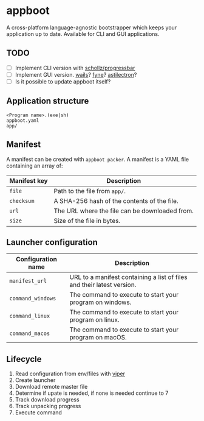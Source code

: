 # appboot

A cross-platform language-agnostic bootstrapper which keeps your application up to date. Available for CLI and GUI applications.

## TODO

- [ ] Implement CLI version with [schollz/progressbar](https://github.com/schollz/progressbar)
- [ ] Implement GUI version. [wails](https://github.com/wailsapp/wails)? [fyne](https://github.com/fyne-io/fyne)? [astilectron](https://github.com/asticode/go-astilectron)?
- [ ] Is it possible to update appboot itself?

## Application structure

```
<Program name>.(exe|sh)
appboot.yaml
app/
```

## Manifest
A manifest can be created with `appboot packer`. A manifest is a YAML file containing an array of:

| Manifest key | Description |
| --- | --- |
| `file` | Path to the file from `app/`. |
| `checksum` | A SHA-256 hash of the contents of the file. |
| `url` | The URL where the file can be downloaded from. |
| `size` | Size of the file in bytes. |

## Launcher configuration

| Configuration name | Description |
| --- | --- |
| `manifest_url` | URL to a manifest containing a list of files and their latest version. |
| `command_windows` | The command to execute to start your program on windows. |
| `command_linux` | The command to execute to start your program on linux. |
| `command_macos` | The command to execute to start your program on macOS. |

## Lifecycle

1. Read configuration from env/files with [viper](https://github.com/spf13/viper)
2. Create launcher
3. Download remote master file
4. Determine if upate is needed, if none is needed continue to 7
5. Track download progress
6. Track unpacking progress
7. Execute command